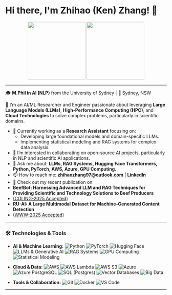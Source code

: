 # Hi there, I'm Zhihao (Ken) Zhang! 👋

<p align="center">
  <img height="180em" src="https://github-readme-stats.vercel.app/api?username=ZhihaoZhang97&show_icons=true&include_all_commits=true&count_private=true"/>
  <img height="180em" src="https://github-readme-stats.vercel.app/api/top-langs/?username=ZhihaoZhang97&layout=compact&langs_count=8"/>
</p>

---

🎓 **M.Phil in AI (NLP)** from the University of Sydney | 📍 Sydney, NSW

🚀 I'm an AI/ML Researcher and Engineer passionate about leveraging **Large Language Models (LLMs)**, **High-Performance Computing (HPC)**, and **Cloud Technologies** to solve complex problems, particularly in scientific domains.

*   🔭 Currently working as a **Research Assistant** focusing on:
    *   Developing large foundational models and domain-specific LLMs.
    *   Implementing statistical modeling and RAG systems for complex data analysis.
*   👯 I’m interested in collaborating on open-source AI projects, particularly in NLP and scientific AI applications.
*   💬 Ask me about: **LLMs, RAG Systems, Hugging Face Transformers, Python, PyTorch, AWS, Azure, GPU Computing.**
*   📫 How to reach me: **zhihaozhang97@outlook.com** | [**LinkedIn**](https://www.linkedin.com/in/zhihao-ken-zhang/)
*   📄 Check out my recent publication on
  * **BeefBot: Harnessing Advanced LLM and RAG Techniques for Providing Scientific and Technology Solutions to Beef Producers**
  * [(COLING-2025 Accepted)](https://aclanthology.org/2025.coling-demos.7/)
  * **RU-AI: A Large Multimodal Dataset for Machine-Generated Content Detection**
  * [(WWW-2025 Accepted)](https://arxiv.org/abs/2406.04906)

---

### 🛠️ Technologies & Tools

*   **AI & Machine Learning:**
    <img src="https://img.shields.io/badge/Python-3776AB?style=flat-square&logo=python&logoColor=white" alt="Python"/>
    <img src="https://img.shields.io/badge/PyTorch-%23EE4C2C.svg?style=flat-square&logo=PyTorch&logoColor=white" alt="PyTorch"/>
    <img src="https://img.shields.io/badge/Hugging%20Face-%F0%9F%A4%97?style=flat-square&color=FFD21E" alt="Hugging Face"/>
    <img src="https://img.shields.io/badge/LLMs%20&%20Generative%20AI-%23449D44.svg?style=flat-square" alt="LLMs & Generative AI"/>
    <img src="https://img.shields.io/badge/RAG%20Systems-%2331708F.svg?style=flat-square" alt="RAG Systems"/>
    <img src="https://img.shields.io/badge/GPU%20Computing%20(CUDA)-%2376B900.svg?style=flat-square&logo=nvidia&logoColor=white" alt="GPU Computing"/>
    <img src="https://img.shields.io/badge/Statistical%20Modeling-%235BC0DE.svg?style=flat-square" alt="Statistical Modeling"/>

*   **Cloud & Data:**
    <img src="https://img.shields.io/badge/AWS-%23232F3E.svg?style=flat-square&logo=amazon-aws&logoColor=white" alt="AWS"/>
    <img src="https://img.shields.io/badge/Lambda-%23FF9900.svg?style=flat-square&logo=aws-lambda&logoColor=white" alt="AWS Lambda"/>
    <img src="https://img.shields.io/badge/S3-%23569A31.svg?style=flat-square&logo=amazon-s3&logoColor=white" alt="AWS S3"/>
    <img src="https://img.shields.io/badge/Microsoft%20Azure-%230078D4.svg?style=flat-square&logo=microsoft-azure&logoColor=white" alt="Azure"/>
    <img src="https://img.shields.io/badge/Azure%20PostgreSQL-%230078D4.svg?style=flat-square&logo=azure-database&logoColor=white" alt="Azure PostgreSQL"/>
    <img src="https://img.shields.io/badge/SQL-%234479A1.svg?style=flat-square&logo=postgresql&logoColor=white" alt="SQL (Postgres)"/>
    <img src="https://img.shields.io/badge/Vector%20DBs-%2300ACC1.svg?style=flat-square" alt="Vector Databases"/>
    <img src="https://img.shields.io/badge/Big%20Data%20(Spark/Hadoop)-%23E25A1C.svg?style=flat-square&logo=apachespark&logoColor=white" alt="Big Data"/>

*   **Tools & Collaboration:**
    <img src="https://img.shields.io/badge/Git-%23F05033.svg?style=flat-square&logo=git&logoColor=white" alt="Git"/>
    <img src="https://img.shields.io/badge/Docker-%232496ED.svg?style=flat-square&logo=docker&logoColor=white" alt="Docker"/>
    <img src="https://img.shields.io/badge/VS%20Code-007ACC?style=flat-square&logo=visual-studio-code&logoColor=white" alt="VS Code"/>

---

<!-- Optional: Add your contribution graph if you like -->
<!-- <p align="center">
  <img src="https://ghchart.rshah.org/YOUR_GITHUB_USERNAME" alt="Ken's Contribution Graph" />
</p> -->
